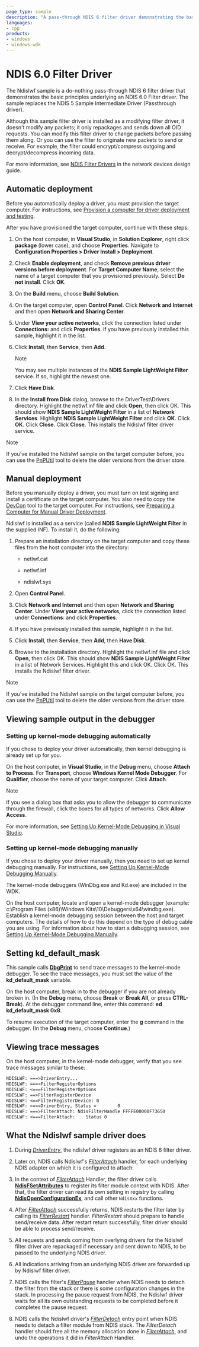 ```yaml
---
page_type: sample
description: "A pass-through NDIS 6 filter driver demonstrating the basic principles of an NDIS 6.0 Filter driver."
languages:
- cpp
products:
- windows
- windows-wdk
---
```


# NDIS 6.0 Filter Driver

The Ndislwf sample is a do-nothing pass-through NDIS 6 filter driver that demonstrates the basic principles underlying an NDIS 6.0 Filter driver. The sample replaces the NDIS 5 Sample Intermediate Driver (Passthrough driver).

Although this sample filter driver is installed as a modifying filter driver, it doesn't modify any packets; it only repackages and sends down all OID requests. You can modify this filter driver to change packets before passing them along. Or you can use the filter to originate new packets to send or receive. For example, the filter could encrypt/compress outgoing and decrypt/decompress incoming data.

For more information, see [NDIS Filter Drivers](https://docs.microsoft.com/windows-hardware/drivers/network/ndis-filter-drivers) in the network devices design guide.

## Automatic deployment

Before you automatically deploy a driver, you must provision the target computer. For instructions, see [Provision a computer for driver deployment and testing](https://docs.microsoft.com/windows-hardware/drivers/gettingstarted/provision-a-target-computer-wdk-8-1).

After you have provisioned the target computer, continue with these steps:

1. On the host computer, in **Visual Studio**, in **Solution Explorer**, right click **package** (lower case), and choose **Properties**. Navigate to **Configuration Properties \> Driver Install \> Deployment**.

1. Check **Enable deployment**, and check **Remove previous driver versions before deployment**. For **Target Computer Name**, select the name of a target computer that you provisioned previously. Select **Do not install**. Click **OK**.

1. On the **Build** menu, choose **Build Solution**.

1. On the target computer, open **Control Panel**. Click **Network and Internet** and then open **Network and Sharing Center**.

1. Under **View your active networks**, click the connection listed under **Connections:** and click **Properties**. If you have previously installed this sample, highlight it in the list.

1. Click **Install**, then **Service**, then **Add**.

    > [!NOTE]
    > You may see multiple instances of the **NDIS Sample LightWeight Filter** service. If so, highlight the newest one.

1. Click **Have Disk**.

1. In the **Install from Disk** dialog, browse to the DriverTest\\Drivers directory. Highlight the netlwf.inf file and click **Open**, then click OK. This should show **NDIS Sample LightWeight Filter** in a list of **Network Services**. Highlight **NDIS Sample LightWeight Filter** and click **OK**. Click **OK**. Click **Close**. Click **Close**. This installs the Ndislwf filter driver service.

> [!NOTE]
> If you've installed the Ndislwf sample on the target computer before, you can use the [PnPUtil](https://docs.microsoft.com/windows-hardware/drivers/devtest/pnputil) tool to delete the older versions from the driver store.

## Manual deployment

Before you manually deploy a driver, you must turn on test signing and install a certificate on the target computer. You also need to copy the [DevCon](https://docs.microsoft.com/windows-hardware/drivers/devtest/devcon) tool to the target computer. For instructions, see [Preparing a Computer for Manual Driver Deployment](https://docs.microsoft.com/windows-hardware/drivers/develop/preparing-a-computer-for-manual-driver-deployment).

Ndislwf is installed as a service (called **NDIS Sample LightWeight Filter** in the supplied INF). To install it, do the following:

1. Prepare an installation directory on the target computer and copy these files from the host computer into the directory:

    - netlwf.cat

    - netlwf.inf

    - ndislwf.sys

1. Open **Control Panel**.

1. Click **Network and Internet** and then open **Network and Sharing Center**. Under **View your active networks**, click the connection listed under **Connections**: and click **Properties**.

1. If you have previously installed this sample, highlight it in the list.

1. Click **Install**, then **Service**, then **Add**, then **Have Disk**.

1. Browse to the installation directory. Highlight the netlwf.inf file and click **Open**, then click OK. This should show **NDIS Sample LightWeight Filter** in a list of Network Services. Highlight this and click OK. Click OK. This installs the Ndislwf filter driver.

> [!NOTE]
> If you've installed the Ndislwf sample on the target computer before, you can use the [PnPUtil](https://docs.microsoft.com/windows-hardware/drivers/devtest/pnputil) tool to delete the older versions from the driver store.

## Viewing sample output in the debugger

### Setting up kernel-mode debugging automatically

If you chose to deploy your driver automatically, then kernel debugging is already set up for you.

On the host computer, in **Visual Studio**, in the **Debug** menu, choose **Attach to Process**. For **Transport**, choose **Windows Kernel Mode Debugger**. For **Qualifier**, choose the name of your target computer. Click **Attach**.

> [!NOTE]
> If you see a dialog box that asks you to allow the debugger to communicate through the firewall, click the boxes for all types of networks. Click **Allow Access**.

For more information, see [Setting Up Kernel-Mode Debugging in Visual Studio](https://docs.microsoft.com/windows-hardware/drivers/debugger/setting-up-kernel-mode-debugging-in-visual-studio).

### Setting up kernel-mode debugging manually

If you chose to deploy your driver manually, then you need to set up kernel debugging manually. For instructions, see [Setting Up Kernel-Mode Debugging Manually](https://docs.microsoft.com/windows-hardware/drivers/debugger/setting-up-kernel-mode-debugging-in-visual-studio).

The kernel-mode debuggers (WinDbg.exe and Kd.exe) are included in the WDK.

On the host computer, locate and open a kernel-mode debugger (example: c:\\Program Files (x86)\\Windows Kits\\10\\Debuggers\\x64\\windbg.exe). Establish a kernel-mode debugging session between the host and target computers. The details of how to do this depend on the type of debug cable you are using. For information about how to start a debugging session, see [Setting Up Kernel-Mode Debugging Manually](https://docs.microsoft.com/windows-hardware/drivers/debugger/setting-up-a-network-debugging-connection).

## Setting kd\_default\_mask

This sample calls [**DbgPrint**](https://docs.microsoft.com/windows-hardware/drivers/ddi/content/wdm/nf-wdm-dbgprint) to send trace messages to the kernel-mode debugger. To see the trace messages, you must set the value of the **kd\_default\_mask** variable.

On the host computer, break in to the debugger if you are not already broken in. (In the **Debug** menu, choose **Break** or **Break All**, or press **CTRL-Break**). At the debugger command line, enter this command: **ed kd\_default\_mask 0x8**.

To resume execution of the target computer, enter the **g** command in the debugger. (In the **Debug** menu, choose **Continue**.)

## Viewing trace messages

On the host computer, in the kernel-mode debugger, verify that you see trace messages similar to these:

```txt
NDISLWF: ===>DriverEntry...
NDISLWF: ===>FilterRegisterOptions
NDISLWF: <===FilterRegisterOptions
NDISLWF: ==>FilterRegisterDevice
NDISLWF: <==FilterRegisterDevice: 0
NDISLWF: <===DriverEntry, Status =        0
NDISLWF: ===>FilterAttach: NdisFilterHandle FFFFE00000F73650
NDISLWF: <===FilterAttach:    Status 0
```

## What the Ndislwf sample driver does

1. During [*DriverEntry*](https://docs.microsoft.com/windows-hardware/drivers/ddi/content/wdm/nc-wdm-driver_initialize), the ndislwf driver registers as an NDIS 6 filter driver.

1. Later on, NDIS calls Ndislwf's [*FilterAttach*](https://docs.microsoft.com/windows-hardware/drivers/ddi/content/ndis/nc-ndis-filter_attach) handler, for each underlying NDIS adapter on which it is configured to attach.

1. In the context of [*FilterAttach*](https://docs.microsoft.com/windows-hardware/drivers/ddi/content/ndis/nc-ndis-filter_attach) Handler, the filter driver calls [**NdisFSetAttributes**](https://docs.microsoft.com/windows-hardware/drivers/ddi/content/ndis/nf-ndis-ndisfsetattributes) to register its filter module context with NDIS. After that, the filter driver can read its own setting in registry by calling [**NdisOpenConfigurationEx**](https://docs.microsoft.com/windows-hardware/drivers/ddi/content/ndis/nf-ndis-ndisopenconfigurationex), and call other `NdisXxx` functions.

1. After [*FilterAttach*](https://docs.microsoft.com/windows-hardware/drivers/ddi/content/ndis/nc-ndis-filter_attach) successfully returns, NDIS restarts the filter later by calling its [*FilterRestart*](https://docs.microsoft.com/windows-hardware/drivers/ddi/content/ndis/nc-ndis-filter_restart) handler. *FilterRestart* should prepare to handle send/receive data. After restart return successfully, filter driver should be able to process send/receive.

1. All requests and sends coming from overlying drivers for the Ndislwf filter driver are repackaged if necessary and sent down to NDIS, to be passed to the underlying NDIS driver.

1. All indications arriving from an underlying NDIS driver are forwarded up by Ndislwf filter driver.

1. NDIS calls the filter's [*FilterPause*](https://docs.microsoft.com/windows-hardware/drivers/ddi/content/ndis/nc-ndis-filter_pause) handler when NDIS needs to detach the filter from the stack or there is some configuration changes in the stack. In processing the pause request from NDIS, the Ndislwf driver waits for all its own outstanding requests to be completed before it completes the pause request.

1. NDIS calls the Ndislwf driver's [*FilterDetach*](https://docs.microsoft.com/windows-hardware/drivers/ddi/content/ndis/nc-ndis-filter_detach) entry point when NDIS needs to detach a filter module from NDIS stack. The *FilterDetach* handler should free all the memory allocation done in [*FilterAttach*](https://docs.microsoft.com/windows-hardware/drivers/ddi/content/ndis/nc-ndis-filter_attach), and undo the operations it did in *FilterAttach* Handler.
